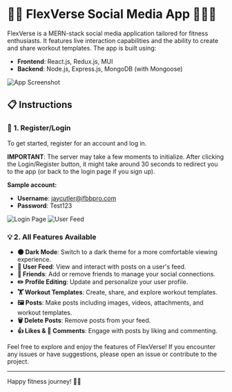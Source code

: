 # 💪🌐 FlexVerse Social Media App 🏋️‍♀️📱

FlexVerse is a MERN-stack social media application tailored for fitness enthusiasts. It features live interaction capabilities and the ability to create and share workout templates. The app is built using:

- **Frontend**: React.js, Redux.js, MUI
- **Backend**: Node.js, Express.js, MongoDB (with Mongoose)

![App Screenshot](https://github.com/andynapoleon/FlexVerse-Social-Media/assets/85133277/cc5f34ef-bf42-419c-98f1-cddff502c8b1)

## 📋 Instructions

### 🔑 **1. Register/Login**

To get started, register for an account and log in. 

**IMPORTANT**: The server may take a few moments to initialize. After clicking the Login/Register button, it might take around 30 seconds to redirect you to the app (or back to the login page if you sign up).

**Sample account:**
- **Username**: jaycutler@ifbbpro.com
- **Password**: Test123

![Login Page](https://github.com/andynapoleon/FlexVerse-Social-Media/assets/85133277/d579d546-e8a7-43a9-b2d9-b0db581e8eac)
![User Feed](https://github.com/andynapoleon/FlexVerse-Social-Media/assets/85133277/1a21590d-793d-450a-99c2-fc9577d80365)

### 💡 **2. All Features Available**

- **🌑 Dark Mode**: Switch to a dark theme for a more comfortable viewing experience.
- **📜 User Feed**: View and interact with posts on a user's feed.
- **👥 Friends**: Add or remove friends to manage your social connections.
- **✏️ Profile Editing**: Update and personalize your user profile.
- **🏋️ Workout Templates**: Create, share, and explore workout templates.
- **🖼️ Posts**: Make posts including images, videos, attachments, and workout templates.
- **🗑️ Delete Posts**: Remove posts from your feed.
- **👍 Likes & 💬 Comments**: Engage with posts by liking and commenting.

Feel free to explore and enjoy the features of FlexVerse! If you encounter any issues or have suggestions, please open an issue or contribute to the project.

---

Happy fitness journey! 💪🍌
